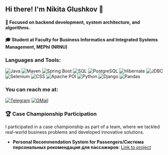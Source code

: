 ## Hi there! I'm Nikita Glushkov 🎃
#### 🚀 Focused on backend development, system architecture, and algorithms.
#### 🎓 Student at Faculty for Business Informatics and Integrated Systems Management, MEPhI (NRNU)

### Languages and Tools:
![Java](https://img.shields.io/badge/-Java-090909?style=for-the-badge&logo=java)
![Maven](https://img.shields.io/badge/-Maven-090909?style=for-the-badge&logo=apachemaven)
![Spring Boot](https://img.shields.io/badge/-Spring_Boot-090909?style=for-the-badge&logo=springboot)
![SQL](https://img.shields.io/badge/-SQL-090909?style=for-the-badge&logo=sql&logoColor=F88C00)
![PostgreSQL](https://img.shields.io/badge/-PostgreSQL-090909?style=for-the-badge&logo=postgresql&logoColor=white)
![Hibernate](https://img.shields.io/badge/-Hibernate-090909?style=for-the-badge&logo=hibernate)
![JDBC](https://img.shields.io/badge/-JDBC-090909?style=for-the-badge)
![Selenium](https://img.shields.io/badge/-Selenium-090909?style=for-the-badge&logo=selenium)
![CSS](https://img.shields.io/badge/-CSS-090909?style=for-the-badge&logo=css)
![Apache POI](https://img.shields.io/badge/-Apache_POI-090909?style=for-the-badge)
![Python](https://img.shields.io/badge/-Python-090909?style=for-the-badge&logo=python)
![Django](https://img.shields.io/badge/-Django-090909?style=for-the-badge&logo=django)
![Pandas](https://img.shields.io/badge/-Pandas-090909?style=for-the-badge&logo=pandas)

### You can reach me at:
[![Telegram](https://img.shields.io/badge/-Telegram-090909?style=for-the-badge&logo=telegram&logoColor=27A0D9)](https://t.me/nglushkovv)
[![GMail](https://img.shields.io/badge/-Gmail-090909?style=for-the-badge&logo=gmail&logoColor=FF0000)](mailto:glushkov1520@gmail.com)

### 🏆 Case Championship Participation  
I participated in a case championship as part of a team, where we tackled real-world business problems and developed innovative solutions.  
- **Personal Recommendation System for Passengers/Cистема персональных рекомендация для пассажиров**: [Link to project](https://github.com/OSAndreev/RZD_RecSys)  

